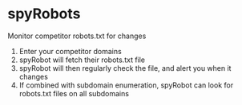 # spyRobots

Monitor competitor robots.txt for changes

1. Enter your competitor domains
2. spyRobot will fetch their robots.txt file
3. spyRobot will then regularly check the file, and alert you when it changes
4. If combined with subdomain enumeration, spyRobot can look for robots.txt files on all subdomains

